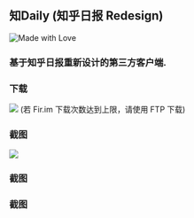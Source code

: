 ## 知Daily (知乎日报 Redesign)
![Made with Love](https://img.shields.io/badge/made%20with-%e2%9d%a4-ff69b4.svg)
### 基于知乎日报重新设计的第三方客户端.

### 下载
![](http://i4.buimg.com/4851/d1de16b9c0625321.jpg)
(若 Fir.im 下载次数达到上限，请使用 FTP 下载)
### 截图
![](http://i4.buimg.com/4851/f2f6c1f470997d3f.jpg)

### 截图


### 截图

